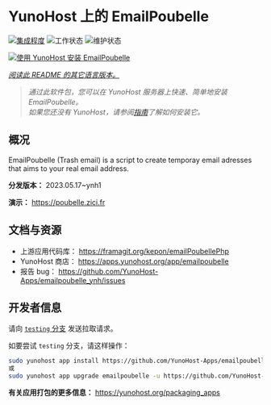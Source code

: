 <!--
注意：此 README 由 <https://github.com/YunoHost/apps/tree/master/tools/readme_generator> 自动生成
请勿手动编辑。
-->

# YunoHost 上的 EmailPoubelle

[![集成程度](https://dash.yunohost.org/integration/emailpoubelle.svg)](https://dash.yunohost.org/appci/app/emailpoubelle) ![工作状态](https://ci-apps.yunohost.org/ci/badges/emailpoubelle.status.svg) ![维护状态](https://ci-apps.yunohost.org/ci/badges/emailpoubelle.maintain.svg)

[![使用 YunoHost 安装 EmailPoubelle](https://install-app.yunohost.org/install-with-yunohost.svg)](https://install-app.yunohost.org/?app=emailpoubelle)

*[阅读此 README 的其它语言版本。](./ALL_README.md)*

> *通过此软件包，您可以在 YunoHost 服务器上快速、简单地安装 EmailPoubelle。*  
> *如果您还没有 YunoHost，请参阅[指南](https://yunohost.org/install)了解如何安装它。*

## 概况

EmailPoubelle (Trash email) is a script to create temporay email adresses that aims to your real email address.


**分发版本：** 2023.05.17~ynh1

**演示：** <https://poubelle.zici.fr>
## 文档与资源

- 上游应用代码库： <https://framagit.org/kepon/emailPoubellePhp>
- YunoHost 商店： <https://apps.yunohost.org/app/emailpoubelle>
- 报告 bug： <https://github.com/YunoHost-Apps/emailpoubelle_ynh/issues>

## 开发者信息

请向 [`testing` 分支](https://github.com/YunoHost-Apps/emailpoubelle_ynh/tree/testing) 发送拉取请求。

如要尝试 `testing` 分支，请这样操作：

```bash
sudo yunohost app install https://github.com/YunoHost-Apps/emailpoubelle_ynh/tree/testing --debug
或
sudo yunohost app upgrade emailpoubelle -u https://github.com/YunoHost-Apps/emailpoubelle_ynh/tree/testing --debug
```

**有关应用打包的更多信息：** <https://yunohost.org/packaging_apps>
